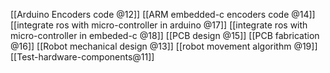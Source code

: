 [[Arduino Encoders code @12]]
[[ARM embedded-c encoders code @14]]
[[integrate ros with micro-controller in arduino @17]]
[[integrate ros with micro-controller in embeded-c @18]]
[[PCB design @15]]
[[PCB fabrication @16]]
[[Robot mechanical design @13]]
[[robot movement algorithm @19]]
[[Test-hardware-components@11]]
